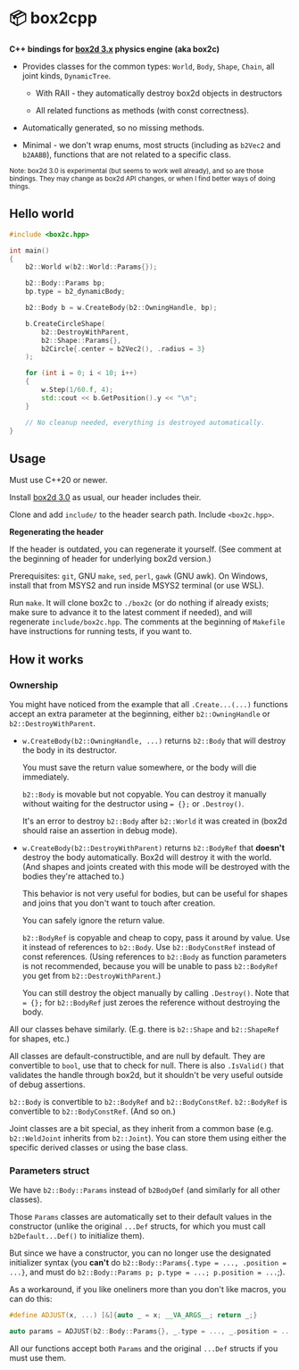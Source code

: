 # 📦 box2cpp

**C++ bindings for [box2d 3.x](https://github.com/erincatto/box2c) physics engine (aka box2c)**

* Provides classes for the common types: `World`, `Body`, `Shape`, `Chain`, all joint kinds, `DynamicTree`.

  * With RAII - they automatically destroy box2d objects in destructors

  * All related functions as methods (with const correctness).

* Automatically generated, so no missing methods.

* Minimal - we don't wrap enums, most structs (including as `b2Vec2` and `b2AABB`), functions that are not related to a specific class.

<sup>Note: box2d 3.0 is experimental (but seems to work well already), and so are those bindings. They may change as box2d API changes, or when I find better ways of doing things.</sup>

## Hello world

```cpp
#include <box2c.hpp>

int main()
{
    b2::World w(b2::World::Params{});

    b2::Body::Params bp;
    bp.type = b2_dynamicBody;

    b2::Body b = w.CreateBody(b2::OwningHandle, bp);

    b.CreateCircleShape(
        b2::DestroyWithParent,
        b2::Shape::Params{},
        b2Circle{.center = b2Vec2(), .radius = 3}
    );

    for (int i = 0; i < 10; i++)
    {
        w.Step(1/60.f, 4);
        std::cout << b.GetPosition().y << "\n";
    }

    // No cleanup needed, everything is destroyed automatically.
}
```



## Usage

Must use C++20 or newer.

Install [box2d 3.0](https://github.com/erincatto/box2c) as usual, our header includes their.

Clone and add `include/` to the header search path. Include `<box2c.hpp>`.

**Regenerating the header**

If the header is outdated, you can regenerate it yourself. (See comment at the beginning of header for underlying box2d version.)

Prerequisites: `git`, GNU `make`, `sed`, `perl`, `gawk` (GNU awk). On Windows, install that from MSYS2 and run inside MSYS2 terminal (or use WSL).

Run `make`. It will clone box2c to `./box2c` (or do nothing if already exists; make sure to advance it to the latest comment if needed), and will regenerate `include/box2c.hpp`. The comments at the beginning of `Makefile` have instructions for running tests, if you want to.

## How it works

### Ownership

You might have noticed from the example that all `.Create...(...)` functions accept an extra parameter at the beginning, either `b2::OwningHandle` or `b2::DestroyWithParent`.

* `w.CreateBody(b2::OwningHandle, ...)` returns `b2::Body` that will destroy the body in its destructor.

  You must save the return value somewhere, or the body will die immediately.

  `b2::Body` is movable but not copyable. You can destroy it manually without waiting for the destructor using `= {};` or `.Destroy()`.

  It's an error to destroy `b2::Body` after `b2::World` it was created in (box2d should raise an assertion in debug mode).

* `w.CreateBody(b2::DestroyWithParent)` returns `b2::BodyRef` that **doesn't** destroy the body automatically. Box2d will destroy it with the world. (And shapes and joints created with this mode will be destroyed with the bodies they're attached to.)

  This behavior is not very useful for bodies, but can be useful for shapes and joins that you don't want to touch after creation.

  You can safely ignore the return value.

  `b2::BodyRef` is copyable and cheap to copy, pass it around by value. Use it instead of references to `b2::Body`. Use `b2::BodyConstRef` instead of const references. (Using references to `b2::Body` as function parameters is not recommended, because you will be unable to pass `b2::BodyRef` you get from `b2::DestroyWithParent`.)

  You can still destroy the object manually by calling `.Destroy()`. Note that `= {};` for `b2::BodyRef` just zeroes the reference without destroying the body.

All our classes behave similarly. (E.g. there is `b2::Shape` and `b2::ShapeRef` for shapes, etc.)

All classes are default-constructible, and are null by default. They are convertible to `bool`, use that to check for null. There is also `.IsValid()` that validates the handle through box2d, but it shouldn't be very useful outside of debug assertions.

`b2::Body` is convertible to `b2::BodyRef` and `b2::BodyConstRef`. `b2::BodyRef` is convertible to `b2::BodyConstRef`. (And so on.)

Joint classes are a bit special, as they inherit from a common base (e.g. `b2::WeldJoint` inherits from `b2::Joint`). You can store them using either the specific derived classes or using the base class.

### Parameters struct

We have `b2::Body::Params` instead of `b2BodyDef` (and similarly for all other classes).

Those `Params` classes are automatically set to their default values in the constructor (unlike the original `...Def` structs, for which you must call `b2Default...Def()` to initialize them).

But since we have a constructor, you can no longer use the designated initializer syntax (you **can't** do `b2::Body::Params{.type = ..., .position = ...}`, and must do `b2::Body::Params p; p.type = ...; p.position = ...`;).

As a workaround, if you like oneliners more than you don't like macros, you can do this:

```cpp
#define ADJUST(x, ...) [&]{auto _ = x; __VA_ARGS__; return _;}

auto params = ADJUST(b2::Body::Params{}, _.type = ..., _.position = ...);
```

All our functions accept both `Params` and the original `...Def` structs if you must use them.
